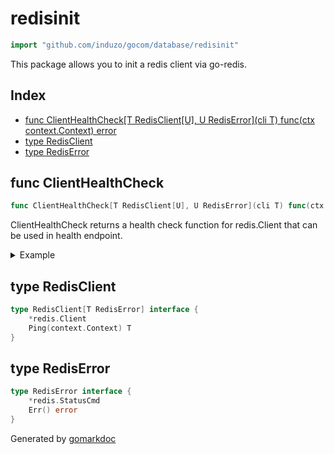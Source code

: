 <!-- Code generated by gomarkdoc. DO NOT EDIT -->

# redisinit

```go
import "github.com/induzo/gocom/database/redisinit"
```

This package allows you to init a redis client via go\-redis.

## Index

- [func ClientHealthCheck[T RedisClient[U], U RedisError](cli T) func(ctx context.Context) error](<#func-clienthealthcheck>)
- [type RedisClient](<#type-redisclient>)
- [type RedisError](<#type-rediserror>)


## func ClientHealthCheck

```go
func ClientHealthCheck[T RedisClient[U], U RedisError](cli T) func(ctx context.Context) error
```

ClientHealthCheck returns a health check function for redis.Client that can be used in health endpoint.

<details><summary>Example</summary>
<p>

Using standard net/http package. We can also simply pass healthCheck as a CheckFn in gocom/transport/http/health/v2.

```go
{
	ctx := context.Background()

	cli := redis.NewClient(&redis.Options{
		Addr: "localhost:6379",
	})

	healthCheck := redisinit.ClientHealthCheck(cli)

	mux := http.NewServeMux()

	mux.HandleFunc("/sys/health", func(rw http.ResponseWriter, _ *http.Request) {
		if err := healthCheck(ctx); err != nil {
			rw.WriteHeader(http.StatusServiceUnavailable)
		}
	})

	req, _ := http.NewRequestWithContext(ctx, http.MethodGet, "/sys/health", nil)
	nr := httptest.NewRecorder()

	mux.ServeHTTP(nr, req)

	rr := nr.Result()
	defer rr.Body.Close()

	fmt.Println(rr.StatusCode)
}
```

</p>
</details>

## type RedisClient

```go
type RedisClient[T RedisError] interface {
    *redis.Client
    Ping(context.Context) T
}
```

## type RedisError

```go
type RedisError interface {
    *redis.StatusCmd
    Err() error
}
```



Generated by [gomarkdoc](<https://github.com/princjef/gomarkdoc>)
